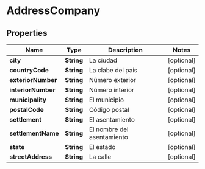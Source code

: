 # AddressCompany

## Properties
Name | Type | Description | Notes
------------ | ------------- | ------------- | -------------
**city** | **String** | La ciudad |  [optional]
**countryCode** | **String** | La clabe del país |  [optional]
**exteriorNumber** | **String** | Número exterior |  [optional]
**interiorNumber** | **String** | Número interior |  [optional]
**municipality** | **String** | El municipio |  [optional]
**postalCode** | **String** | Código postal |  [optional]
**settlement** | **String** | El asentamiento |  [optional]
**settlementName** | **String** | El nombre del asentamiento |  [optional]
**state** | **String** | El estado |  [optional]
**streetAddress** | **String** | La calle |  [optional]
